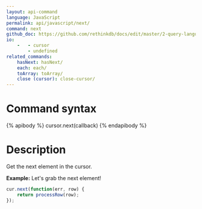 ```yaml
---
layout: api-command 
language: JavaScript
permalink: api/javascript/next/
command: next 
github_doc: https://github.com/rethinkdb/docs/edit/master/2-query-language/api/javascript/accessing-rql/next.md
io:
    -   - cursor
        - undefined
related_commands:
    hasNext: hasNext/
    each: each/
    toArray: toArray/
    close (cursor): close-cursor/
---
```


# Command syntax #

{% apibody %}
cursor.next(callback)
{% endapibody %}

# Description #

Get the next element in the cursor.

__Example:__ Let's grab the next element!

```js
cur.next(function(err, row) {
    return processRow(row);
});
```

